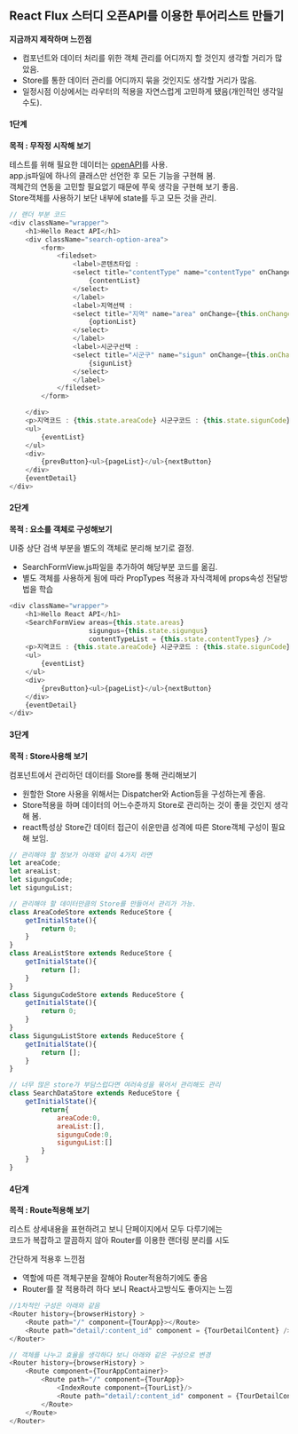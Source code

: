 ## React Flux 스터디 오픈API를 이용한 투어리스트 만들기

**지금까지 제작하며 느낀점**  

- 컴포넌트와 데이터 처리를 위한 객체 관리를 어디까지 할 것인지 생각할 거리가 많았음.  
- Store를 통한 데이터 관리를 어디까지 묶을 것인지도 생각할 거리가 많음.  
- 일정시점 이상에서는 라우터의 적용을 자연스럽게 고민하게 됐음(개인적인 생각일 수도).

#### 1단계
**목적 : 무작정 시작해 보기**  

테스트를 위해 필요한 데이터는 [openAPI](https://www.data.go.kr/irossearch.do?index=OPENAPI&query=&currentPage=1&countPerPage=10)를 사용.  
app.js파일에 하나의 클래스만 선언한 후 모든 기능을 구현해 봄.  
객체간의 연동을 고민할 필요없기 때문에 쭈욱 생각을 구현해 보기 좋음.  
Store객체를 사용하기 보단 내부에 state를 두고 모든 것을 관리.  

```javascript
// 랜더 부분 코드
<div className="wrapper">
    <h1>Hello React API</h1>
    <div className="search-option-area">
        <form>
            <filedset>
                <label>콘텐츠타입 :
                <select title="contentType" name="contentType" onChange={this.onChangeContentTypeList.bind(this)}>
                    {contentList}
                </select>
                </label>
                <label>지역선택 :
                <select title="지역" name="area" onChange={this.onChangeAreaList.bind(this)} >
                    {optionList}
                </select>
                </label>
                <label>시군구선택 :
                <select title="시군구" name="sigun" onChange={this.onChangeSigunAreaList.bind(this)}>
                    {sigunList}
                </select>
                </label>
            </filedset>
        </form>

    </div>
    <p>지역코드 : {this.state.areaCode} 시군구코드 : {this.state.sigunCode} 관광타입 : {this.state.type}</p>
    <ul>
        {eventList}
    </ul>
    <div>
        {prevButton}<ul>{pageList}</ul>{nextButton}
    </div>
    {eventDetail}
</div>
```

#### 2단계
**목적 : 요소를 객체로 구성해보기**  

UI중 상단 검색 부분을 별도의 객체로 분리해 보기로 결정.  
- SearchFormView.js파일을 추가하여 해당부분 코드를 옮김.  
- 별도 객체를 사용하게 됨에 따라 PropTypes 적용과 자식객체에 props속성 전달방법을 학습  

```javascript  
<div className="wrapper">
    <h1>Hello React API</h1>
    <SearchFormView areas={this.state.areas}
                    sigungus={this.state.sigungus}
                    contentTypeList = {this.state.contentTypes} />
    <p>지역코드 : {this.state.areaCode} 시군구코드 : {this.state.sigunCode} 관광타입 : {this.state.type}</p>
    <ul>
        {eventList}
    </ul>
    <div>
        {prevButton}<ul>{pageList}</ul>{nextButton}
    </div>
    {eventDetail}
</div>
```  

#### 3단계
**목적 : Store사용해 보기**  

컴포넌트에서 관리하던 데이터를 Store를 통해 관리해보기  
- 원할한 Store 사용을 위해서는 Dispatcher와 Action등을 구성하는게 좋음.  
- Store적용을 하며 데이터의 어느수준까지 Store로 관리하는 것이 좋을 것인지 생각해 봄.  
- react특성상 Store간 데이터 접근이 쉬운만큼 성격에 따른 Store객체 구성이 필요해 보임.  

```javascript
// 관리해야 할 정보가 아래와 같이 4가지 라면
let areaCode;
let areaList;
let sigunguCode;
let sigunguList;

// 관리해야 할 데이터만큼의 Store를 만들어서 관리가 가능.
class AreaCodeStore extends ReduceStore {
    getInitialState(){
        return 0;
    }
}
class AreaListStore extends ReduceStore {
    getInitialState(){
        return [];
    }
}
class SigunguCodeStore extends ReduceStore {
    getInitialState(){
        return 0;
    }
}
class SigunguListStore extends ReduceStore {
    getInitialState(){
        return [];
    }
}

// 너무 많은 store가 부담스럽다면 여러속성을 묶어서 관리해도 관리
class SearchDataStore extends ReduceStore {
    getInitialState(){
        return{
            areaCode:0,
            areaList:[],
            sigunguCode:0,
            sigunguList:[]
        }
    }
}
```

#### 4단계
**목적 : Route적용해 보기**  

리스트 상세내용을 표현하려고 보니 단페이지에서 모두 다루기에는  
코드가 복잡하고 깔끔하지 않아 Router를 이용한 랜더링 분리를 시도  

간단하게 적용후 느낀점
- 역할에 따른 객체구분을 잘해야 Router적용하기에도 좋음
- Router를 잘 적용하려 하다 보니 React사고방식도 좋아지는 느낌

```javascript
//1차적인 구성은 아래와 같음
<Router history={browserHistory} >
    <Route path="/" component={TourApp}></Route>
    <Route path="detail/:content_id" component = {TourDetailContent} />
</Router>

// 객체를 나누고 효율을 생각하다 보니 아래와 같은 구성으로 변경
<Router history={browserHistory} >
    <Route component={TourAppContainer}>
        <Route path="/" component={TourApp}>
            <IndexRoute component={TourList}/>
            <Route path="detail/:content_id" component = {TourDetailContent} />
        </Route>
    </Route>
</Router>
```

